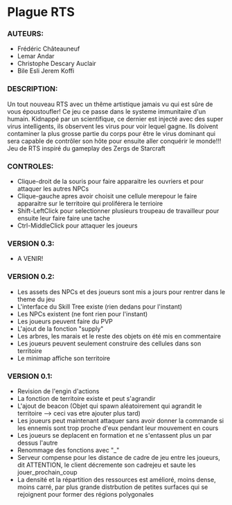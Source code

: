 # Plague RTS

### AUTEURS: 
- Frédéric Châteauneuf
- Lemar Andar
- Christophe Descary Auclair 
- Bile Esli Jerem Koffi

### DESCRIPTION: 
Un tout nouveau RTS avec un thême artistique jamais vu qui est sûre de vous époustoufler!
Ce jeu ce passe dans le systeme immunitaire d'un humain.
Kidnappé par un scientifique, ce dernier est injecté avec des super virus intelligents, 
ils observent les virus pour voir lequel gagne. 
Ils doivent contaminer la plus grosse partie du corps pour être le virus dominant qui sera capable de contrôler son hôte pour ensuite aller conquérir le monde!!! 
Jeu de RTS inspiré du gameplay des Zergs de Starcraft

### CONTROLES: 
- Clique-droit de la souris pour faire apparaitre les ouvriers et pour attaquer les autres NPCs
- Clique-gauche apres avoir choisit une cellule merepour le faire apparaitre sur le territoire qui proliférera le terrioire
- Shift-LeftClick pour selectionner plusieurs troupeau de travailleur pour ensuite leur faire faire une tache 
- Ctrl-MiddleClick pour attaquer les joueurs

### VERSION 0.3:
- A VENIR!


### VERSION 0.2:
- Les assets des NPCs et des joueurs sont mis a jours pour rentrer dans le theme du jeu
- L'interface du Skill Tree existe (rien dedans pour l'instant)
- Les NPCs existent (ne font rien pour l'instant)
- Les joueurs peuvent faire du PVP
- L'ajout de la fonction "supply"
- Les arbres, les marais et le reste des objets on été mis en commentaire
- Les joueurs peuvent seulement construire des cellules dans son territoire
- Le minimap affiche son territoire


### VERSION 0.1: 
- Revision de l'engin d'actions
- La fonction de territoire existe et peut s'agrandir
- L'ajout de beacon (Objet qui spawn aléatoirement qui agrandit le territoire --> ceci vas etre ajouter plus tard)
- Les joueurs peut maintenant attaquer sans avoir donner la commande si les ennemis sont trop proche d'eux pendant leur mouvement en cours
- Les joueurs se deplacent en formation et ne s'entassent plus un par dessus l'autre
- Renommage des fonctions avec "_"
- Serveur compense pour les distance de cadre de jeu entre les joueurs, dit ATTENTION, le client décremente son cadrejeu et saute les jouer_prochain_coup
- La densité et la répartition des ressources est amélioré, moins dense, moins carré, par plus grande distrbution de petites surfaces qui se rejoignent pour former des régions polygonales
